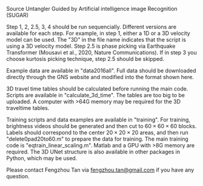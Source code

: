 Source Untangler Guided by Artificial intelligence image Recognition (SUGAR) 

Step 1, 2, 2.5, 3, 4 should be run sequencially. 
Different versions are available for each step. For example, in step 1, either a 1D or a 3D velocity model can be used. The "3D" in the file name indicates that the script is using a 3D velocity model. Step 2.5 is phase picking via Earthquake Transformer (Mousavi et al., 2020, Nature Communications). If in step 3 you choose kurtosis picking technique, step 2.5 should be skipped. 

Example data are available in "data2016all". Full data should be downloaded directly through the GNS website and modified into the format shown here. 

3D travel time tables should be calculated before running the main code. Scripts are available in "calculate_3d_time". The tables are too big to be uploaded. A computer with >64G memory may be required for the 3D traveltime tables. 

Training scripts and data examples are available in "training". For training, brightness videos should be generated and then cut to $60\times60\times60$ blocks. Labels should correspond to the center $20\times20\times20$ areas, and then run "delete0pad20to60.m" to prepare the data for training. The main training code is "eqtrain_linear_scaling.m". Matlab and a GPU with >8G memory are required. The 3D UNet structure is also available in other packages in Python, which may be used. 

Please contact Fengzhou Tan via fengzhou.tan@gmail.com if you have any question. 
